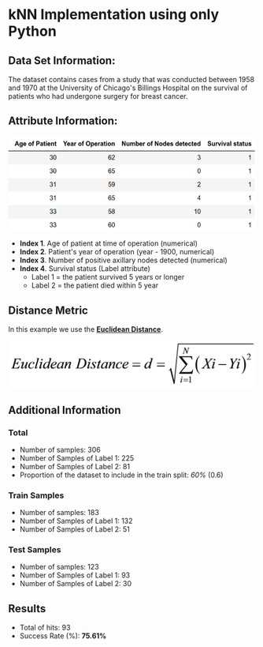 # kNN Implementation using only Python

## Data Set Information:

The dataset contains cases from a study that was conducted between 1958 and 1970 at the University of Chicago's Billings Hospital on the survival of patients who had undergone surgery for breast cancer.

## Attribute Information:

<img src="images/dataset.png">

- **Index 1**. Age of patient at time of operation (numerical) <br>
- **Index 2**. Patient's year of operation (year - 1900, numerical) <br> 
- **Index 3**. Number of positive axillary nodes detected (numerical) <br>
- **Index 4**. Survival status (Label attribute) <br>
    - Label 1 = the patient survived 5 years or longer 
    - Label 2 = the patient died within 5 year

## Distance Metric

In this example we use the [**Euclidean Distance**](https://en.wikipedia.org/wiki/Euclidean_distance).

<img src="images/euclidean_distance.jpg" width="750">

## Additional Information

### Total
- Number of samples: 306
- Number of Samples of Label 1: 225
- Number of Samples of Label 2: 81
- Proportion of the dataset to include in the train split: *60%* (0.6)

### Train Samples
- Number of samples: 183
- Number of Samples of Label 1: 132
- Number of Samples of Label 2: 51

### Test Samples
- Number of samples: 123
- Number of Samples of Label 1: 93
- Number of Samples of Label 2: 30

## Results
- Total of hits: 93
- Success Rate (%): **75.61%**
